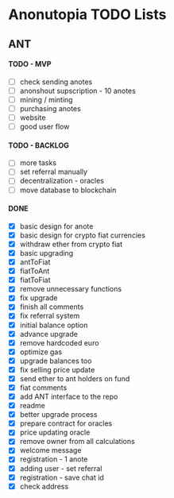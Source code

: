 # Anonutopia TODO Lists

## ANT

#### TODO - MVP

- [ ] check sending anotes
- [ ] anonshout supscription - 10 anotes
- [ ] mining / minting
- [ ] purchasing anotes
- [ ] website
- [ ] good user flow

#### TODO - BACKLOG

- [ ] more tasks
- [ ] set referral manually
- [ ] decentralization - oracles
- [ ] move database to blockchain

#### DONE

- [x] basic design for anote
- [x] basic design for crypto fiat currencies
- [x] withdraw ether from crypto fiat
- [x] basic upgrading
- [x] antToFiat
- [x] fiatToAnt
- [x] fiatToFiat
- [x] remove unnecessary functions
- [x] fix upgrade
- [x] finish all comments
- [x] fix referral system
- [x] initial balance option
- [x] advance upgrade
- [x] remove hardcoded euro
- [x] optimize gas
- [x] upgrade balances too
- [x] fix selling price update
- [x] send ether to ant holders on fund
- [x] fiat comments
- [x] add ANT interface to the repo
- [x] readme
- [x] better upgrade process
- [x] prepare contract for oracles
- [x] price updating oracle
- [x] remove owner from all calculations
- [x] welcome message
- [x] registration - 1 anote
- [x] adding user - set referral
- [x] registration - save chat id
- [x] check address
